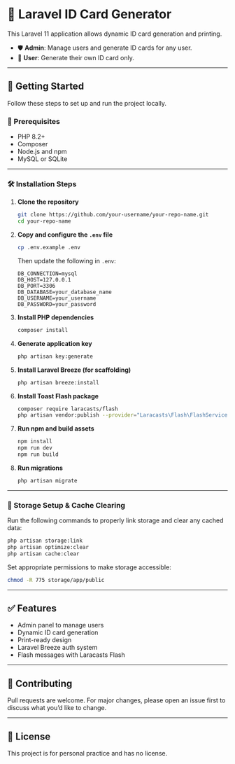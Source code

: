
# 🪪 Laravel ID Card Generator

This Laravel 11 application allows dynamic ID card generation and printing.

- 🛡️ **Admin**: Manage users and generate ID cards for any user.
- 👤 **User**: Generate their own ID card only.

---

## 🚀 Getting Started

Follow these steps to set up and run the project locally.

### 🧾 Prerequisites

- PHP 8.2+
- Composer
- Node.js and npm
- MySQL or SQLite

---

### 🛠️ Installation Steps

1. **Clone the repository**
   ```bash
   git clone https://github.com/your-username/your-repo-name.git
   cd your-repo-name
   ```

2. **Copy and configure the `.env` file**
   ```bash
   cp .env.example .env
   ```

   Then update the following in `.env`:
   ```env
   DB_CONNECTION=mysql
   DB_HOST=127.0.0.1
   DB_PORT=3306
   DB_DATABASE=your_database_name
   DB_USERNAME=your_username
   DB_PASSWORD=your_password
   ```

3. **Install PHP dependencies**
   ```bash
   composer install
   ```

4. **Generate application key**
   ```bash
   php artisan key:generate
   ```

5. **Install Laravel Breeze (for scaffolding)**
   ```bash
   php artisan breeze:install
   ```

6. **Install Toast Flash package**
   ```bash
   composer require laracasts/flash
   php artisan vendor:publish --provider="Laracasts\Flash\FlashServiceProvider" --force
   ```

7. **Run npm and build assets**
   ```bash
   npm install
   npm run dev
   npm run build
   ```

8. **Run migrations**
   ```bash
   php artisan migrate
   ```


---

### 🔗 Storage Setup & Cache Clearing

Run the following commands to properly link storage and clear any cached data:

```bash
php artisan storage:link
php artisan optimize:clear
php artisan cache:clear
```

Set appropriate permissions to make storage accessible:

```bash
chmod -R 775 storage/app/public
```

---

## ✅ Features

- Admin panel to manage users
- Dynamic ID card generation
- Print-ready design
- Laravel Breeze auth system
- Flash messages with Laracasts Flash

---

## 🤝 Contributing

Pull requests are welcome. For major changes, please open an issue first to discuss what you’d like to change.

---

## 📄 License

This project is for personal practice and has no license.
